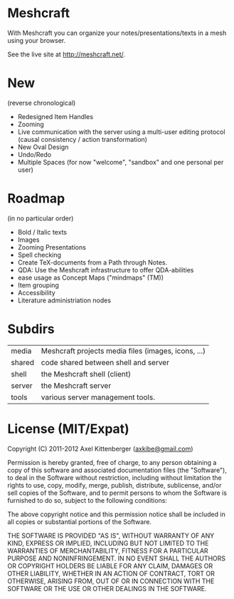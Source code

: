 Meshcraft
=========
With Meshcraft you can organize your notes/presentations/texts in a mesh using your browser.

See the live site at http://meshcraft.net/.

New
===
 (reverse chronological)

 * Redesigned Item Handles
 * Zooming
 * Live communication with the server using a multi-user editing protocol (causal consistency / action transformation)
 * New Oval Design
 * Undo/Redo
 * Multiple Spaces (for now "welcome", "sandbox" and one personal per user)

Roadmap
=======
(in no particular order)

 * Bold / Italic texts
 * Images
 * Zooming Presentations
 * Spell checking
 * Create TeX-documents from a Path through Notes.
 * QDA: Use the Meshcraft infrastructure to offer QDA-abilities
 * ease usage as Concept Maps ("mindmaps" (TM))
 * Item grouping
 * Accessibility
 * Literature administriation nodes

Subdirs
=======
<table>

 <tr><td>   media
</td><td>   Meshcraft projects media files (images, icons, ...)
</td></tr>

 <tr><td>   shared
</td><td>   code shared between shell and server
</td></tr>

 <tr><td>   shell
</td><td>   the Meshcraft shell (client)
</td></tr>

 <tr><td>   server
</td><td>   the Meshcraft server
</td></tr>

 <tr><td>   tools
</td><td>   various server management tools.
</td></tr>

</table>

License (MIT/Expat)
===================
Copyright (C) 2011-2012 Axel Kittenberger (axkibe@gmail.com)

Permission is hereby granted, free of charge, to any person obtaining a copy of this software and associated documentation files (the "Software"), to deal in the Software without restriction, including without limitation the rights to use, copy, modify, merge, publish, distribute, sublicense, and/or sell copies of the Software, and to permit persons to whom the Software is furnished to do so, subject to the following conditions:

The above copyright notice and this permission notice shall be included in all copies or substantial portions of the Software.

THE SOFTWARE IS PROVIDED "AS IS", WITHOUT WARRANTY OF ANY KIND, EXPRESS OR IMPLIED, INCLUDING BUT NOT LIMITED TO THE WARRANTIES OF MERCHANTABILITY, FITNESS FOR A PARTICULAR PURPOSE AND NONINFRINGEMENT. IN NO EVENT SHALL THE AUTHORS OR COPYRIGHT HOLDERS BE LIABLE FOR ANY CLAIM, DAMAGES OR OTHER LIABILITY, WHETHER IN AN ACTION OF CONTRACT, TORT OR OTHERWISE, ARISING FROM, OUT OF OR IN CONNECTION WITH THE SOFTWARE OR THE USE OR OTHER DEALINGS IN THE SOFTWARE.

